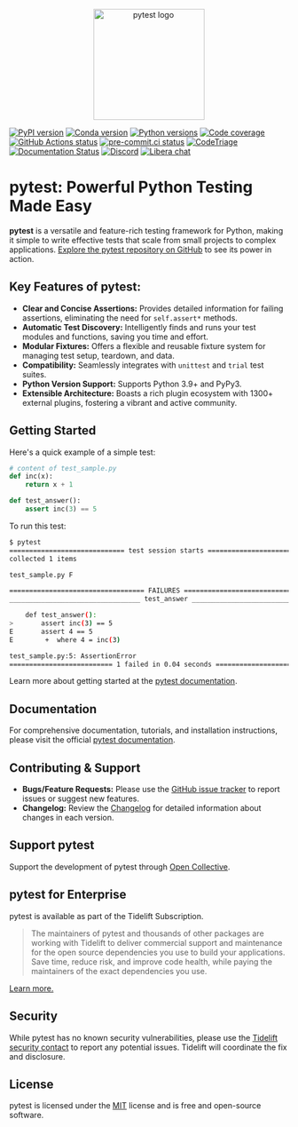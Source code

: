 <p align="center">
  <img src="https://github.com/pytest-dev/pytest/raw/main/doc/en/img/pytest_logo_curves.svg" alt="pytest logo" width="200">
</p>

<!-- Badges - keep these at the top for visibility -->
[![PyPI version](https://img.shields.io/pypi/v/pytest.svg)](https://pypi.org/project/pytest/)
[![Conda version](https://img.shields.io/conda/vn/conda-forge/pytest.svg)](https://anaconda.org/conda-forge/pytest)
[![Python versions](https://img.shields.io/pypi/pyversions/pytest.svg)](https://pypi.org/project/pytest/)
[![Code coverage](https://codecov.io/gh/pytest-dev/pytest/branch/main/graph/badge.svg)](https://codecov.io/gh/pytest-dev/pytest)
[![GitHub Actions status](https://github.com/pytest-dev/pytest/actions/workflows/test.yml/badge.svg)](https://github.com/pytest-dev/pytest/actions?query=workflow%3Atest)
[![pre-commit.ci status](https://results.pre-commit.ci/badge/github/pytest-dev/pytest/main.svg)](https://results.pre-commit.ci/latest/github/pytest-dev/pytest/main)
[![CodeTriage](https://www.codetriage.com/pytest-dev/pytest/badges/users.svg)](https://www.codetriage.com/pytest-dev/pytest)
[![Documentation Status](https://readthedocs.org/projects/pytest/badge/?version=latest)](https://pytest.readthedocs.io/en/latest/?badge=latest)
[![Discord](https://img.shields.io/badge/Discord-pytest--dev-blue)](https://discord.com/invite/pytest-dev)
[![Libera chat](https://img.shields.io/badge/Libera%20chat-%23pytest-orange)](https://web.libera.chat/#pytest)

# pytest: Powerful Python Testing Made Easy

**pytest** is a versatile and feature-rich testing framework for Python, making it simple to write effective tests that scale from small projects to complex applications. [Explore the pytest repository on GitHub](https://github.com/pytest-dev/pytest) to see its power in action.

## Key Features of pytest:

*   **Clear and Concise Assertions:**  Provides detailed information for failing assertions, eliminating the need for `self.assert*` methods.
*   **Automatic Test Discovery:**  Intelligently finds and runs your test modules and functions, saving you time and effort.
*   **Modular Fixtures:** Offers a flexible and reusable fixture system for managing test setup, teardown, and data.
*   **Compatibility:** Seamlessly integrates with `unittest` and `trial` test suites.
*   **Python Version Support:** Supports Python 3.9+ and PyPy3.
*   **Extensible Architecture:** Boasts a rich plugin ecosystem with 1300+ external plugins, fostering a vibrant and active community.

## Getting Started

Here's a quick example of a simple test:

```python
# content of test_sample.py
def inc(x):
    return x + 1

def test_answer():
    assert inc(3) == 5
```

To run this test:

```bash
$ pytest
============================= test session starts =============================
collected 1 items

test_sample.py F

================================== FAILURES ===================================
_________________________________ test_answer _________________________________

    def test_answer():
>       assert inc(3) == 5
E       assert 4 == 5
E        +  where 4 = inc(3)

test_sample.py:5: AssertionError
========================== 1 failed in 0.04 seconds ===========================
```

Learn more about getting started at the [pytest documentation](https://docs.pytest.org/en/stable/getting-started.html#our-first-test-run).

## Documentation

For comprehensive documentation, tutorials, and installation instructions, please visit the official [pytest documentation](https://docs.pytest.org/en/stable/).

## Contributing & Support

*   **Bugs/Feature Requests:**  Please use the [GitHub issue tracker](https://github.com/pytest-dev/pytest/issues) to report issues or suggest new features.
*   **Changelog:** Review the [Changelog](https://docs.pytest.org/en/stable/changelog.html) for detailed information about changes in each version.

## Support pytest

Support the development of pytest through [Open Collective](https://opencollective.com/pytest).

## pytest for Enterprise

pytest is available as part of the Tidelift Subscription.

> The maintainers of pytest and thousands of other packages are working with Tidelift to deliver commercial support and maintenance for the open source dependencies you use to build your applications. Save time, reduce risk, and improve code health, while paying the maintainers of the exact dependencies you use.

[Learn more.](https://tidelift.com/subscription/pkg/pypi-pytest?utm_source=pypi-pytest&utm_medium=referral&utm_campaign=enterprise&utm_term=repo)

## Security

While pytest has no known security vulnerabilities, please use the [Tidelift security contact](https://tidelift.com/security) to report any potential issues.  Tidelift will coordinate the fix and disclosure.

## License

pytest is licensed under the [MIT](https://github.com/pytest-dev/pytest/blob/main/LICENSE) license and is free and open-source software.